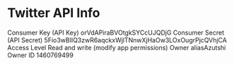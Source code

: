 # Twitter API Info #

Consumer Key (API Key)		orVdAPiraBVOtgkSYCcUJQDjG
Consumer Secret (API Secret)	5Fio3wBlIQ3zwR6aqckxWjlTNnwXjHaOw3LOxOugrPjcQVhjCA
Access Level	Read and write	(modify app permissions)
Owner				aliasAzutshi
Owner ID			1460769499
